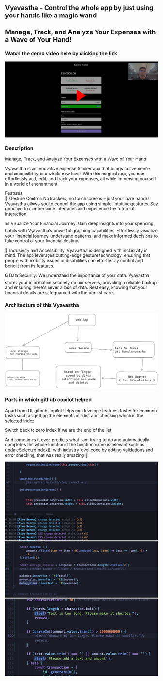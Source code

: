## Vyavastha - Control the whole app by just using your hands like a magic wand

## Manage, Track, and Analyze Your Expenses with a Wave of Your Hand!


### Watch the demo video here by clicking the link
[![demo](./assets/Frame%201.png)](https://youtu.be/NUZVK_4Wynw "Demo")




### Description


Manage, Track, and Analyze Your Expenses with a Wave of Your Hand! <br>

Vyavastha is an innovative expense tracker app that brings convenience and accessibility to a whole new level. With this magical app, you can effortlessly add, edit, and track your expenses, all while immersing yourself in a world of enchantment.<br>

Features<br>
🚀 Gesture Control: No trackers, no touchscreens – just your bare hands! Vyavastha allows you to control the app using simple, intuitive gestures. Say goodbye to cumbersome interfaces and experience the future of interaction.<br>

📊 Visualize Your Financial Journey: Gain deep insights into your spending habits with Vyavastha's powerful graphing capabilities. Effortlessly visualize your financial journey, understand patterns, and make informed decisions to take control of your financial destiny.<br>

🌈 Inclusivity and Accessibility: Vyavastha is designed with inclusivity in mind. The app leverages cutting-edge gesture technology, ensuring that people with mobility issues or disabilities can effortlessly control and benefit from its features.<br>

🔒 Data Security: We understand the importance of your data. Vyavastha stores your information securely on our servers, providing a reliable backup and ensuring there's never a loss of data. Rest easy, knowing that your financial details are safeguarded with the utmost care.<br>



### Architecture of this Vyavastha

![Archietecuture](./assets/architecture.png)

### Parts in which github copilot helped

Apart from UI, github copilot helps me develope features faster for common tasks such as getting 
the elements in a list and checking which is the selected index <br>

Switch back to zero index if we are the end of the list <br>

And sometimes it even predicts what I am trying to do and automatically completes the whole function
if the function name is relevant such as updateSelectedIndex(); with industry level code by adding validations and error checking, that was really amazing 🎉 <br>


![Screenshot1](./assets/Screenshot%202023-06-24%20125054.png)
![Screenshot1](./assets/Screenshot%202023-06-24%20141937.png)
![Screenshot2](./assets/Screenshot%202023-06-24%20163134.png)